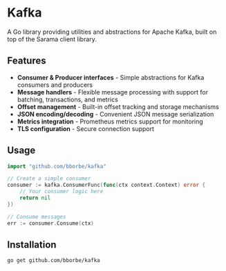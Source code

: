 # Kafka

A Go library providing utilities and abstractions for Apache Kafka, built on top of the Sarama client library.

## Features

- **Consumer & Producer interfaces** - Simple abstractions for Kafka consumers and producers
- **Message handlers** - Flexible message processing with support for batching, transactions, and metrics
- **Offset management** - Built-in offset tracking and storage mechanisms
- **JSON encoding/decoding** - Convenient JSON message serialization
- **Metrics integration** - Prometheus metrics support for monitoring
- **TLS configuration** - Secure connection support

## Usage

```go
import "github.com/bborbe/kafka"

// Create a simple consumer
consumer := kafka.ConsumerFunc(func(ctx context.Context) error {
    // Your consumer logic here
    return nil
})

// Consume messages
err := consumer.Consume(ctx)
```

## Installation

```bash
go get github.com/bborbe/kafka
```
